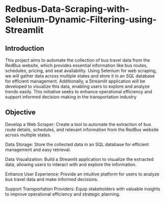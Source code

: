 # Redbus-Data-Scraping-with-Selenium-Dynamic-Filtering-using-Streamlit
##  Introduction
This project aims to automate the collection of bus travel data from the RedBus website, which provides essential information like bus routes, schedules, pricing, and seat availability. Using Selenium for web scraping, we will gather data across multiple states and store it in an SQL database for efficient management. Additionally, a Streamlit application will be developed to visualize this data, enabling users to explore and analyze trends easily. This initiative seeks to enhance operational efficiency and support informed decision-making in the transportation industry
## Objective
Develop a Web Scraper: Create a tool to automate the extraction of bus route details, schedules, and relevant information from the RedBus website across multiple states.

Data Storage: Store the collected data in an SQL database for efficient management and easy retrieval.

Data Visualization: Build a Streamlit application to visualize the extracted data, allowing users to interact with and explore the information.

Enhance User Experience: Provide an intuitive platform for users to analyze bus travel data and make informed decisions.

Support Transportation Providers: Equip stakeholders with valuable insights to improve operational efficiency and strategic planning.


